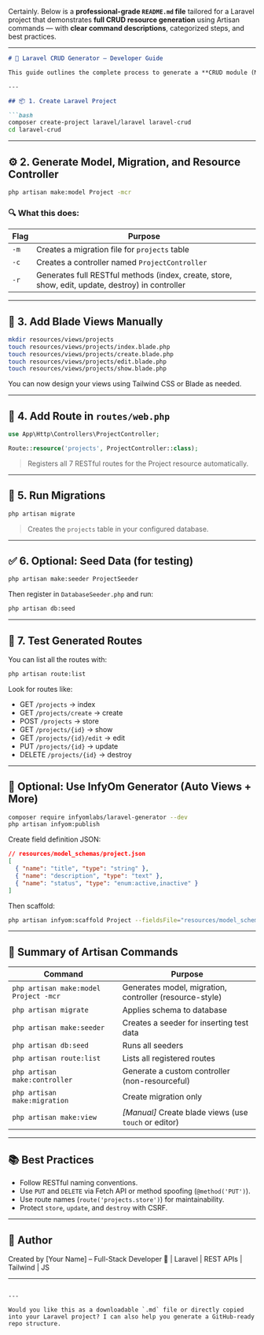 Certainly. Below is a **professional-grade `README.md` file** tailored for a Laravel project that demonstrates **full CRUD resource generation** using Artisan commands — with **clear command descriptions**, categorized steps, and best practices.

---

```markdown
# 🧩 Laravel CRUD Generator – Developer Guide

This guide outlines the complete process to generate a **CRUD module (Model, Controller, Migration, Routes, Views)** in Laravel using built-in commands and industry-standard practices.

---

## 📦 1. Create Laravel Project

```bash
composer create-project laravel/laravel laravel-crud
cd laravel-crud
```

---

## ⚙️ 2. Generate Model, Migration, and Resource Controller

```bash
php artisan make:model Project -mcr
```

### 🔍 What this does:
| Flag | Purpose |
|------|---------|
| `-m` | Creates a migration file for `projects` table |
| `-c` | Creates a controller named `ProjectController` |
| `-r` | Generates full RESTful methods (index, create, store, show, edit, update, destroy) in controller |

---

## 📁 3. Add Blade Views Manually

```bash
mkdir resources/views/projects
touch resources/views/projects/index.blade.php
touch resources/views/projects/create.blade.php
touch resources/views/projects/edit.blade.php
touch resources/views/projects/show.blade.php
```

You can now design your views using Tailwind CSS or Blade as needed.

---

## 📌 4. Add Route in `routes/web.php`

```php
use App\Http\Controllers\ProjectController;

Route::resource('projects', ProjectController::class);
```

> Registers all 7 RESTful routes for the Project resource automatically.

---

## 🧱 5. Run Migrations

```bash
php artisan migrate
```

> Creates the `projects` table in your configured database.

---

## ✅ 6. Optional: Seed Data (for testing)

```bash
php artisan make:seeder ProjectSeeder
```

Then register in `DatabaseSeeder.php` and run:

```bash
php artisan db:seed
```

---

## 🧪 7. Test Generated Routes

You can list all the routes with:

```bash
php artisan route:list
```

Look for routes like:
- GET `/projects` → index
- GET `/projects/create` → create
- POST `/projects` → store
- GET `/projects/{id}` → show
- GET `/projects/{id}/edit` → edit
- PUT `/projects/{id}` → update
- DELETE `/projects/{id}` → destroy

---

## 🚀 Optional: Use InfyOm Generator (Auto Views + More)

```bash
composer require infyomlabs/laravel-generator --dev
php artisan infyom:publish
```

Create field definition JSON:

```json
// resources/model_schemas/project.json
[
  { "name": "title", "type": "string" },
  { "name": "description", "type": "text" },
  { "name": "status", "type": "enum:active,inactive" }
]
```

Then scaffold:

```bash
php artisan infyom:scaffold Project --fieldsFile="resources/model_schemas/project.json"
```

---

## 🧠 Summary of Artisan Commands

| Command | Purpose |
|--------|---------|
| `php artisan make:model Project -mcr` | Generates model, migration, controller (resource-style) |
| `php artisan migrate` | Applies schema to database |
| `php artisan make:seeder` | Creates a seeder for inserting test data |
| `php artisan db:seed` | Runs all seeders |
| `php artisan route:list` | Lists all registered routes |
| `php artisan make:controller` | Generate a custom controller (non-resourceful) |
| `php artisan make:migration` | Create migration only |
| `php artisan make:view` | *[Manual]* Create blade views (use `touch` or editor) |

---

## 📚 Best Practices

- Follow RESTful naming conventions.
- Use `PUT` and `DELETE` via Fetch API or method spoofing (`@method('PUT')`).
- Use route names (`route('projects.store')`) for maintainability.
- Protect `store`, `update`, and `destroy` with CSRF.

---

## 📌 Author

Created by [Your Name] – Full-Stack Developer 🧠 | Laravel | REST APIs | Tailwind | JS

---

```

---

Would you like this as a downloadable `.md` file or directly copied into your Laravel project? I can also help you generate a GitHub-ready repo structure.